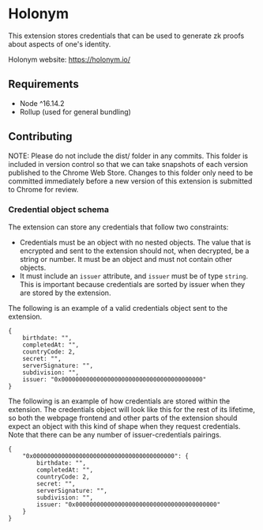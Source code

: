 # Holonym

This extension stores credentials that can be used to generate zk proofs about aspects of one's identity.

Holonym website: https://holonym.io/

## Requirements

- Node ^16.14.2
- Rollup (used for general bundling)

## Contributing

NOTE: Please do not include the dist/ folder in any commits. This folder is included in version control so that we can take snapshots of each version published to the Chrome Web Store. Changes to this folder only need to be committed immediately before a new version of this extension is submitted to Chrome for review.

### Credential object schema

The extension can store any credentials that follow two constraints:

- Credentials must be an object with no nested objects. The value that is encrypted and sent to the extension should not, when decrypted, be a string or number. It must be an object and must not contain other objects.
- It must include an `issuer` attribute, and `issuer` must be of type `string`. This is important because credentials are sorted by issuer when they are stored by the extension.

The following is an example of a valid credentials object sent to the extension.

    {
        birthdate: "",
        completedAt: "",
        countryCode: 2,
        secret: "",
        serverSignature: "",
        subdivision: "",
        issuer: "0x0000000000000000000000000000000000000000"
    }

The following is an example of how credentials are stored within the extension. The credentials object will look like this for the rest of its lifetime, so both the webpage frontend and other parts of the extension should expect an object with this kind of shape when they request credentials. Note that there can be any number of issuer-credentials pairings.

    {
        "0x0000000000000000000000000000000000000000": {
            birthdate: "",
            completedAt: "",
            countryCode: 2,
            secret: "",
            serverSignature: "",
            subdivision: "",
            issuer: "0x0000000000000000000000000000000000000000"
        }
    }
